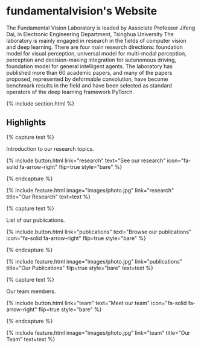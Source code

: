 ---
---

# fundamentalvision's Website

The Fundamental Vision Laboratory is leaded by Associate Professor Jifeng Dai, in Electronic Engineering Department, Tsinghua University The laboratory is mainly engaged in research in the fields of computer vision and deep learning. There are four main research directions: foundation model for visual perception, universal model for multi-modal perception, perception and decision-making integration for autonomous driving, foundation model for general intelligent agents. The laboratory has published more than 60 academic papers, and many of the papers proposed, represented by deformable convolution, have become benchmark results in the field and have been selected as standard operators of the deep learning framework PyTorch.

{% include section.html %}

## Highlights

{% capture text %}

Introduction to our research topics.

{%
  include button.html
  link="research"
  text="See our research"
  icon="fa-solid fa-arrow-right"
  flip=true
  style="bare"
%}

{% endcapture %}

{%
  include feature.html
  image="images/photo.jpg"
  link="research"
  title="Our Research"
  text=text
%}

{% capture text %}

List of our publications.

{%
  include button.html
  link="publications"
  text="Browse our publications"
  icon="fa-solid fa-arrow-right"
  flip=true
  style="bare"
%}

{% endcapture %}

{%
  include feature.html
  image="images/photo.jpg"
  link="publications"
  title="Our Publications"
  flip=true
  style="bare"
  text=text
%}

{% capture text %}

Our team members.

{%
  include button.html
  link="team"
  text="Meet our team"
  icon="fa-solid fa-arrow-right"
  flip=true
  style="bare"
%}

{% endcapture %}

{%
  include feature.html
  image="images/photo.jpg"
  link="team"
  title="Our Team"
  text=text
%}
